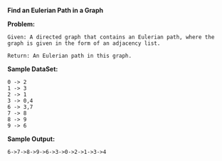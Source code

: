 **Find an Eulerian Path in a Graph**

**Problem:**
	
	Given: A directed graph that contains an Eulerian path, where the graph is given in the form of an adjacency list.
	
	Return: An Eulerian path in this graph.
  
**Sample DataSet:**
	
	0 -> 2
	1 -> 3
	2 -> 1
	3 -> 0,4
	6 -> 3,7
	7 -> 8
	8 -> 9
	9 -> 6

**Sample Output:**
	
	6->7->8->9->6->3->0->2->1->3->4
